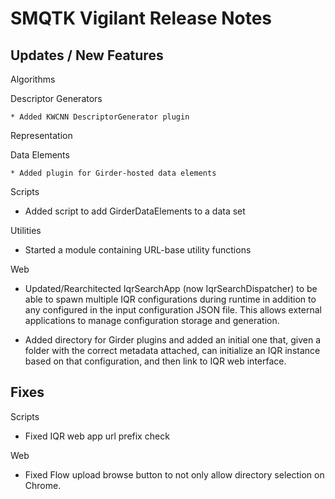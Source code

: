 SMQTK Vigilant Release Notes
============================


Updates / New Features
----------------------

Algorithms

  Descriptor Generators

    * Added KWCNN DescriptorGenerator plugin

Representation

  Data Elements

    * Added plugin for Girder-hosted data elements

Scripts

  * Added script to add GirderDataElements to a data set

Utilities

  * Started a module containing URL-base utility functions

Web

  * Updated/Rearchitected IqrSearchApp (now IqrSearchDispatcher) to be able to
    spawn multiple IQR configurations during runtime in addition to any
    configured in the input configuration JSON file.  This allows external
    applications to manage configuration storage and generation.

  * Added directory for Girder plugins and added an initial one that, given
    a folder with the correct metadata attached, can initialize an IQR
    instance based on that configuration, and then link to IQR web interface.


Fixes
-----

Scripts

  * Fixed IQR web app url prefix check

Web

  * Fixed Flow upload browse button to not only allow directory selection
    on Chrome.
